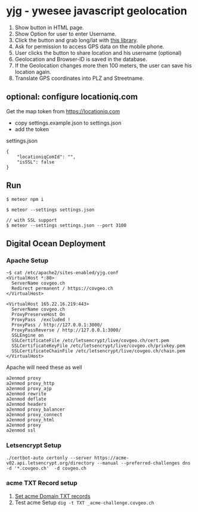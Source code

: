 # yjg - ywesee javascript geolocation
1. Show button in HTML page.
2. Show Option for user to enter Username.
3. Click the button and grab long/lat with [this library](https://github.com/trekhleb/use-position).
4. Ask for permission to access GPS data on the mobile phone.
5. User clicks the button to share location and his username (optional)
6. Geolocation and Browser-ID is saved in the database.
7. If the Geolocation changes more then 100 meters, the user can save his location again.
8. Translate GPS coordinates into PLZ and Streetname.

## optional: configure locationiq.com
Get the map token from https://locationiq.com
- copy settings.example.json to settings.json
- add the token
  
settings.json 
```
{
    "locationiqComId": "",
    "isSSL": false
}

```

## Run 
 ```
 $ meteor npm i

 $ meteor --settings settings.json

// with SSL support
 $ meteor --settings settings.json --port 3100

 ```
## Digital Ocean Deployment
### Apache Setup
```
~$ cat /etc/apache2/sites-enabled/yjg.conf
<VirtualHost *:80>
  ServerName covgeo.ch
  Redirect permanent / https://covgeo.ch
</VirtualHost>

<VirtualHost 165.22.16.219:443>
  ServerName covgeo.ch
  ProxyPreserveHost On
  ProxyPass  /excluded !
  ProxyPass / http://127.0.0.1:3000/
  ProxyPassReverse / http://127.0.0.1:3000/
  SSLEngine on
  SSLCertificateFile /etc/letsencrypt/live/covgeo.ch/cert.pem
  SSLCertificateKeyFile /etc/letsencrypt/live/covgeo.ch/privkey.pem
  SSLCertificateChainFile /etc/letsencrypt/live/covgeo.ch/chain.pem
</VirtualHost>
```
Apache will need these as well
```
a2enmod proxy
a2enmod proxy_http
a2enmod proxy_ajp
a2enmod rewrite
a2enmod deflate
a2enmod headers
a2enmod proxy_balancer
a2enmod proxy_connect
a2enmod proxy_html
a2enmod proxy
a2enmod ssl
```
### Letsencrypt Setup
```
./certbot-auto certonly --server https://acme-v02.api.letsencrypt.org/directory --manual --preferred-challenges dns -d '*.covgeo.ch'  -d covgeo.ch
````

### acme TXT Record setup
1. [Set acme Domain TXT records](https://user-images.githubusercontent.com/4953/79723589-51854980-82e6-11ea-8dfc-4f0efe4b6d3c.png)
2. Test acme Setup `dig -t TXT _acme-challenge.covgeo.ch`
